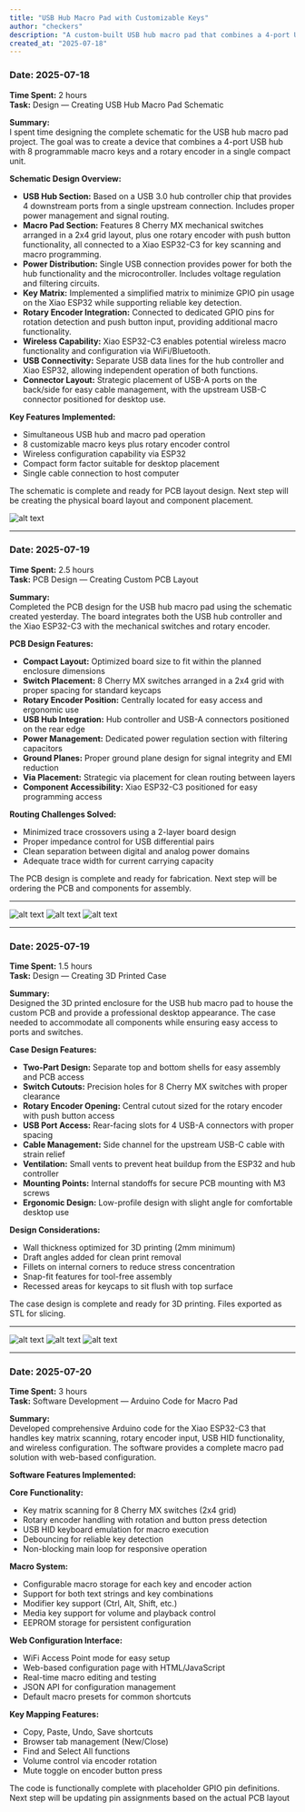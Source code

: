 ```yaml
---
title: "USB Hub Macro Pad with Customizable Keys"
author: "checkers"
description: "A custom-built USB hub macro pad that combines a 4-port USB hub with programmable macro keys!"
created_at: "2025-07-18"
---
```


### Date: 2025-07-18  
**Time Spent:** 2 hours  
**Task:** Design — Creating USB Hub Macro Pad Schematic  

**Summary:**  
I spent time designing the complete schematic for the USB hub macro pad project. The goal was to create a device that combines a 4-port USB hub with 8 programmable macro keys and a rotary encoder in a single compact unit.

**Schematic Design Overview:**  
- **USB Hub Section:** Based on a USB 3.0 hub controller chip that provides 4 downstream ports from a single upstream connection. Includes proper power management and signal routing.
- **Macro Pad Section:** Features 8 Cherry MX mechanical switches arranged in a 2x4 grid layout, plus one rotary encoder with push button functionality, all connected to a Xiao ESP32-C3 for key scanning and macro programming.
- **Power Distribution:** Single USB connection provides power for both the hub functionality and the microcontroller. Includes voltage regulation and filtering circuits.
- **Key Matrix:** Implemented a simplified matrix to minimize GPIO pin usage on the Xiao ESP32 while supporting reliable key detection.
- **Rotary Encoder Integration:** Connected to dedicated GPIO pins for rotation detection and push button input, providing additional macro functionality.
- **Wireless Capability:** Xiao ESP32-C3 enables potential wireless macro functionality and configuration via WiFi/Bluetooth.
- **USB Connectivity:** Separate USB data lines for the hub controller and Xiao ESP32, allowing independent operation of both functions.
- **Connector Layout:** Strategic placement of USB-A ports on the back/side for easy cable management, with the upstream USB-C connector positioned for desktop use.

**Key Features Implemented:**
* Simultaneous USB hub and macro pad operation
* 8 customizable macro keys plus rotary encoder control
* Wireless configuration capability via ESP32
* Compact form factor suitable for desktop placement
* Single cable connection to host computer

The schematic is complete and ready for PCB layout design. Next step will be creating the physical board layout and component placement.

![alt text](img/image.png)

---

### Date: 2025-07-19  
**Time Spent:** 2.5 hours  
**Task:** PCB Design — Creating Custom PCB Layout  

**Summary:**  
Completed the PCB design for the USB hub macro pad using the schematic created yesterday. The board integrates both the USB hub controller and the Xiao ESP32-C3 with the mechanical switches and rotary encoder.

**PCB Design Features:**
- **Compact Layout:** Optimized board size to fit within the planned enclosure dimensions
- **Switch Placement:** 8 Cherry MX switches arranged in a 2x4 grid with proper spacing for standard keycaps
- **Rotary Encoder Position:** Centrally located for easy access and ergonomic use
- **USB Hub Integration:** Hub controller and USB-A connectors positioned on the rear edge
- **Power Management:** Dedicated power regulation section with filtering capacitors
- **Ground Planes:** Proper ground plane design for signal integrity and EMI reduction
- **Via Placement:** Strategic via placement for clean routing between layers
- **Component Accessibility:** Xiao ESP32-C3 positioned for easy programming access

**Routing Challenges Solved:**
- Minimized trace crossovers using a 2-layer board design
- Proper impedance control for USB differential pairs
- Clean separation between digital and analog power domains
- Adequate trace width for current carrying capacity

The PCB design is complete and ready for fabrication. Next step will be ordering the PCB and components for assembly.

---
![alt text](img/image-1.png)
![alt text](img/image-2.png)
![alt text](img/image-3.png)

---

### Date: 2025-07-19  
**Time Spent:** 1.5 hours  
**Task:** Design — Creating 3D Printed Case  

**Summary:**  
Designed the 3D printed enclosure for the USB hub macro pad to house the custom PCB and provide a professional desktop appearance. The case needed to accommodate all components while ensuring easy access to ports and switches.

**Case Design Features:**
- **Two-Part Design:** Separate top and bottom shells for easy assembly and PCB access
- **Switch Cutouts:** Precision holes for 8 Cherry MX switches with proper clearance
- **Rotary Encoder Opening:** Central cutout sized for the rotary encoder with push button access
- **USB Port Access:** Rear-facing slots for 4 USB-A connectors with proper spacing
- **Cable Management:** Side channel for the upstream USB-C cable with strain relief
- **Ventilation:** Small vents to prevent heat buildup from the ESP32 and hub controller
- **Mounting Points:** Internal standoffs for secure PCB mounting with M3 screws
- **Ergonomic Design:** Low-profile design with slight angle for comfortable desktop use

**Design Considerations:**
- Wall thickness optimized for 3D printing (2mm minimum)
- Draft angles added for clean print removal
- Fillets on internal corners to reduce stress concentration
- Snap-fit features for tool-free assembly
- Recessed areas for keycaps to sit flush with top surface

The case design is complete and ready for 3D printing. Files exported as STL for slicing.

---


![alt text](img/image-4.png)
![alt text](img/image-5.png)
![alt text](img/image-6.png)

---

### Date: 2025-07-20  
**Time Spent:** 3 hours  
**Task:** Software Development — Arduino Code for Macro Pad  

**Summary:**  
Developed comprehensive Arduino code for the Xiao ESP32-C3 that handles key matrix scanning, rotary encoder input, USB HID functionality, and wireless configuration. The software provides a complete macro pad solution with web-based configuration.

**Software Features Implemented:**

**Core Functionality:**
- Key matrix scanning for 8 Cherry MX switches (2x4 grid)
- Rotary encoder handling with rotation and button press detection
- USB HID keyboard emulation for macro execution
- Debouncing for reliable key detection
- Non-blocking main loop for responsive operation

**Macro System:**
- Configurable macro storage for each key and encoder action
- Support for both text strings and key combinations
- Modifier key support (Ctrl, Alt, Shift, etc.)
- Media key support for volume and playback control
- EEPROM storage for persistent configuration

**Web Configuration Interface:**
- WiFi Access Point mode for easy setup
- Web-based configuration page with HTML/JavaScript
- Real-time macro editing and testing
- JSON API for configuration management
- Default macro presets for common shortcuts

**Key Mapping Features:**
- Copy, Paste, Undo, Save shortcuts
- Browser tab management (New/Close)
- Find and Select All functions
- Volume control via encoder rotation
- Mute toggle on encoder button press

The code is functionally complete with placeholder GPIO pin definitions. Next step will be updating pin assignments based on the actual PCB layout